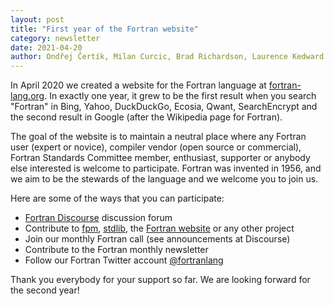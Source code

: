 ```yaml
---
layout: post
title: "First year of the Fortran website"
category: newsletter
date: 2021-04-20
author: Ondřej Čertík, Milan Curcic, Brad Richardson, Laurence Kedward
---
```


In April 2020 we created a website for the Fortran language at
[fortran-lang.org](https://fortran-lang.org/). In exactly one year, it grew to
be the first result when you search "Fortran" in Bing, Yahoo, DuckDuckGo,
Ecosia, Qwant, SearchEncrypt and the second result in Google (after the
Wikipedia page for Fortran).

The goal of the website is to maintain a neutral place where any Fortran user
(expert or novice), compiler vendor (open source or commercial), Fortran
Standards Committee member, enthusiast, supporter or anybody else interested
is welcome to participate. Fortran was invented in 1956, and we aim to be the
stewards of the language and we welcome you to join us.

Here are some of the ways that you can participate:

* [Fortran Discourse](https://fortran-lang.discourse.group/) discussion forum
* Contribute to [fpm](https://github.com/fortran-lang/fpm/),
  [stdlib](https://github.com/fortran-lang/stdlib/),
  the [Fortran website](https://github.com/fortran-lang/fortran-lang.org) or
  any other project
* Join our monthly Fortran call (see announcements at Discourse)
* Contribute to the Fortran monthly newsletter
* Follow our Fortran Twitter account
  [@fortranlang](https://twitter.com/fortranlang)

Thank you everybody for your support so far. We are looking forward for the
second year!
